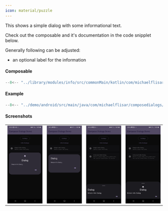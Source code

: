 ```yaml
---
icon: material/puzzle
---
```


This shows a simple dialog with some informational text.

Check out the composable and it's documentation in the code snipplet below.

Generally following can be adjusted:

* an optional label for the information
  
#### Composable

```kotlin
--8<-- "../library/modules/info/src/commonMain/kotlin/com/michaelflisar/composedialogs/dialogs/info/DialogInfo.kt:13:37"
```

#### Example

```kotlin
--8<-- "../demo/android/src/main/java/com/michaelflisar/composedialogs/demo/demos/InfoDemos.kt:37:48"
```

#### Screenshots

| | | | |
|-|-|-|-|
| ![Screenshot](../screenshots/dark/demo_info1.jpg) | ![Screenshot](../screenshots/dark/demo_info2.jpg) | ![Screenshot](../screenshots/dark/demo_info3.jpg) | ![Screenshot](../screenshots/dark/demo_info4.jpg) |